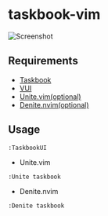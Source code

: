 # taskbook-vim

![Screenshot](https://user-images.githubusercontent.com/35212662/56466141-8054af80-6447-11e9-9892-42aa9988bea7.png)

## Requirements

- [Taskbook](https://github.com/klaussinani/taskbook)
- [VUI](https://github.com/waldson/vui)
- [Unite.vim(optional)](https://github.com/Shougo/unite.vim)
- [Denite.nvim(optional)](https://github.com/Shougo/denite.nvim)

## Usage

```
:TaskbookUI
```

- Unite.vim

```
:Unite taskbook
```

- Denite.nvim

```
:Denite taskbook
```
